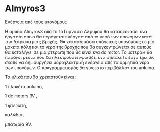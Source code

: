 # Almyros3
Ενέργεια από τους υπονόμους



Η ομάδα Almyros3 από το 1ο Γυμνάσιο Αλμυρού θα κατασκευάσει ένα έργο σto οποίο θα παράγεται ενέργεια από το νερό των υπονόμων κατά την διάρκεια μιας βροχής. Θα κατασκευάσει υπόγειους υπονόμους σε μια μακέτα πόλη και το νερό της βροχής που θα συγκεντρώνεται σε αυτούς θα καταλήγει σε μια φτερωτή που θα κινεί ένα dc motor. Το μοτεράκι θα παράγει ρεύμα που θα ηλεκτροδοτεί-φωτίζει  ένα σπιτάκι.Το έργο έχει ώς σκοπό να δημιουργήσει υδροηλεκτρική ενέργεια από τα ορμητικά νερά των υπονόμων.
Ο προγραμματισμός θα γίνει στο περιβάλλον του arduino.


Τα υλικά που θα χρειαστούν είναι :

1 πλακέτα arduino,

1 dc motors 3V ,

1 φτερωτή,

καλώδια,

μπαταρία 9V.
